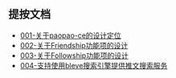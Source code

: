 ## 提按文档
* [001-关于paopao-ce的设计定位](001-关于paopao-ce的设计定位.md "关于paopao-ce的设计定位")
* [002-关于Friendship功能项的设计](002-关于Friendship功能项的设计.md "关于Friendship功能项的设计")
* [003-关于Followship功能项的设计](003-关于Followship功能项的设计.md "关于Followship功能项的设计")
* [004-支持使用bleve搜索引擎提供推文搜索服务](004-支持使用bleve搜索引擎提供推文搜索服务 "支持使用bleve搜索引擎提供推文搜索服务")